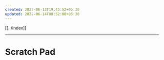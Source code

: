 ```yaml
---
created: 2022-06-13T19:43:52+05:30
updated: 2022-06-14T00:52:08+05:30
---
```

[[../index]]

---
# Scratch Pad